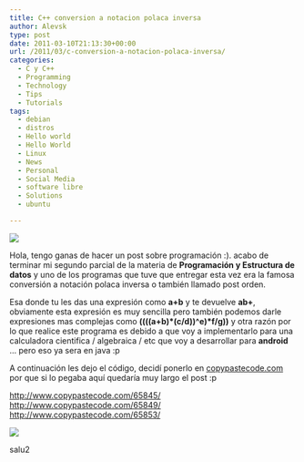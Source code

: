 ```yaml
---
title: C++ conversion a notacion polaca inversa
author: Alevsk
type: post
date: 2011-03-10T21:13:30+00:00
url: /2011/03/c-conversion-a-notacion-polaca-inversa/
categories:
  - C y C++
  - Programming
  - Technology
  - Tips
  - Tutorials
tags:
  - debian
  - distros
  - Hello world
  - Hello World
  - Linux
  - News
  - Personal
  - Social Media
  - software libre
  - Solutions
  - ubuntu

---
```

[![](/images/Screenshot4.png)](http://www.alevsk.com/2011/03/c-conversion-a-notacion-polaca-inversa/screenshot4/)

Hola, tengo ganas de hacer un post sobre programación :). acabo de terminar mi segundo parcial de la materia de **Programación y Estructura de datos** y uno de los programas que tuve que entregar esta vez era la famosa conversión a notación polaca inversa o también llamado post orden.

Esa donde tu les das una expresión como **a+b** y te devuelve **ab+**, obviamente esta expresión es muy sencilla pero también podemos darle expresiones mas complejas como **((((a+b)\*(c/d))^e)\*f/g))** y otra razón por lo que realice este programa es debido a que voy a implementarlo para una calculadora cientifica / algebraica / etc que voy a desarrollar para **android** … pero eso ya sera en java :p

A continuación les dejo el código, decidí ponerlo en [copypastecode.com][1] por que si lo pegaba aquí quedaría muy largo el post :p

http://www.copypastecode.com/65845/  
http://www.copypastecode.com/65849/  
http://www.copypastecode.com/65853/

[![](/images/screenshot22.png)](http://www.alevsk.com/2011/03/c-conversion-a-notacion-polaca-inversa/screenshot2-3/)

salu2

 [1]: http://copypastecode.com